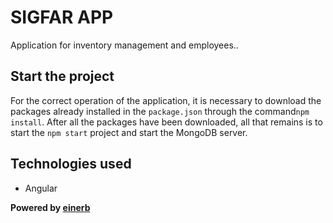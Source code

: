 # SIGFAR APP

Application for inventory management and employees..

## Start the project

For the correct operation of the application, it is necessary to download the packages already installed in the `package.json` through the command`npm install`.
After all the packages have been downloaded, all that remains is to start the `npm start` project and start the MongoDB server.

## Technologies used

- Angular

**Powered by [einerb](https://github.com/einerb)**
